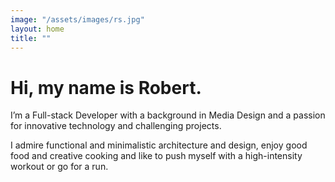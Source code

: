 ```yaml
---
image: "/assets/images/rs.jpg"
layout: home
title: ""
---
```


# Hi, my name is Robert.

I’m a Full-stack Developer with a background in Media&nbsp;Design and a passion for innovative technology and
challenging projects.

I admire functional and minimalistic architecture and design, enjoy good food and creative cooking and like to push
myself with a high-intensity workout or go for a run.
